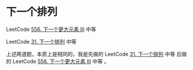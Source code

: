 # 下一个排列



LeetCode [556. 下一个更大元素 III](https://leetcode.cn/problems/next-greater-element-iii/) 中等 

LeetCode [31. 下一个排列](https://leetcode.cn/problems/next-permutation/) 中等



上述两道题，本质上是相同的，我是先做的 LeetCode [31. 下一个排列](https://leetcode.cn/problems/next-permutation/) 中等 后做的 LeetCode [556. 下一个更大元素 III](https://leetcode.cn/problems/next-greater-element-iii/) 中等 。

